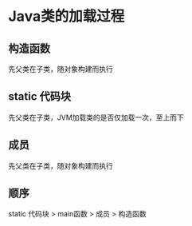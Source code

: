 # Java类的加载过程
## 构造函数
先父类在子类，随对象构建而执行
## static 代码块
先父类在子类，JVM加载类的是否仅加载一次，至上而下
## 成员
先父类在子类，随对象构建而执行

## 顺序
static 代码块 > main函数 > 成员 > 构造函数